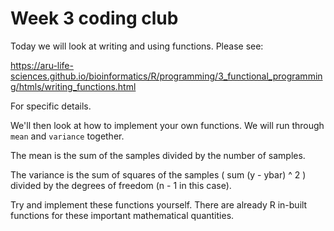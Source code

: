 # Week 3 coding club

Today we will look at writing and using functions. Please see:

https://aru-life-sciences.github.io/bioinformatics/R/programming/3_functional_programming/htmls/writing_functions.html

For specific details.

We'll then look at how to implement your own functions. We will run through `mean` and `variance` together.

The mean is the sum of the samples divided by the number of samples.

The variance is the sum of squares of the samples ( sum (y - ybar) ^ 2 ) divided by the degrees of freedom (n - 1 in this case).

Try and implement these functions yourself. There are already R in-built functions for these important mathematical quantities.


